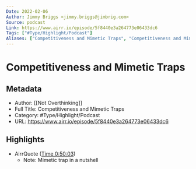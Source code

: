 ```yaml
---
Date: 2022-02-06
Author: Jimmy Briggs <jimmy.briggs@jimbrig.com>
Source: podcast
Link: https://www.airr.io/episode/5f8440e3a264773e06433dc6
Tags: ["#Type/Highlight/Podcast"]
Aliases: ["Competitiveness and Mimetic Traps", "Competitiveness and Mimetic Traps"]
---
```

# Competitiveness and Mimetic Traps

## Metadata
- Author: [[Not Overthinking]]
- Full Title: Competitiveness and Mimetic Traps
- Category: #Type/Highlight/Podcast
- URL: https://www.airr.io/episode/5f8440e3a264773e06433dc6

## Highlights
- AirrQuote ([Time 0:50:03](https://www.airr.io/quote/5fc5322cbb807d45f730a57a))
    - Note: Mimetic trap in a nutshell
